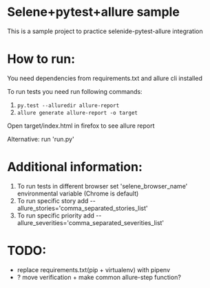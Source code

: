 Selene+pytest+allure sample
========================

This is a sample project to practice selenide-pytest-allure integration
 
 # How to run:
 You need dependencies from requirements.txt and allure cli installed
 
 To run tests you need run following commands:
  
  1. ``` py.test --alluredir allure-report ```
  2. ``` allure generate allure-report -o target ```
  
  Open target/index.html in firefox to see allure report
  
  
  Alternative: run 'run.py'
  
  # Additional information:
  
  1. To run tests in different browser set 'selene_browser_name' environmental variable (Chrome is default)
  2. To run specific story add --allure_stories='comma_separated_stories_list'
  2. To run specific priority add --allure_severities='comma_separated_severities_list'
  
  # TODO:
  
   - replace requirements.txt(pip + virtualenv) with pipenv
   - ? move verification + make common allure-step function?